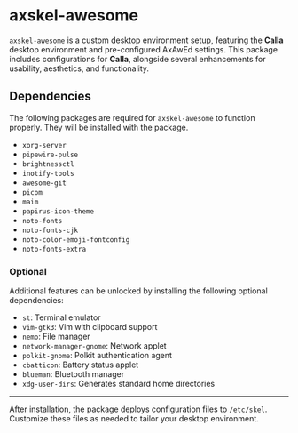 # axskel-awesome

`axskel-awesome` is a custom desktop environment setup, featuring the **Calla** desktop environment and pre-configured AxAwEd settings. This package includes configurations for **Calla**, alongside several enhancements for usability, aesthetics, and functionality.


## Dependencies
The following packages are required for `axskel-awesome` to function properly. They will be installed with the package.

- `xorg-server`
- `pipewire-pulse`
- `brightnessctl`
- `inotify-tools`
- `awesome-git`
- `picom`
- `maim`
- `papirus-icon-theme`
- `noto-fonts`
- `noto-fonts-cjk`
- `noto-color-emoji-fontconfig`
- `noto-fonts-extra`

### Optional
Additional features can be unlocked by installing the following optional dependencies:

- `st`: Terminal emulator
- `vim-gtk3`: Vim with clipboard support
- `nemo`: File manager
- `network-manager-gnome`: Network applet
- `polkit-gnome`: Polkit authentication agent
- `cbatticon`: Battery status applet
- `blueman`: Bluetooth manager
- `xdg-user-dirs`: Generates standard home directories

---

After installation, the package deploys configuration files to `/etc/skel`. Customize these files as needed to tailor your desktop environment.

